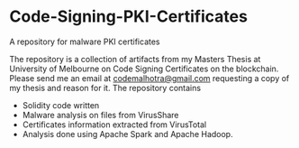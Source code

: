 # Code-Signing-PKI-Certificates
A repository for malware PKI certificates 

The repository is a collection of artifacts from my Masters Thesis at University of Melbourne on Code Signing Certificates on the blockchain. Please send me an email at codemalhotra@gmail.com requesting a copy of my thesis and reason for it. 
The repository contains 
- Solidity code written
- Malware analysis on files from VirusShare 
- Certificates information extracted from VirusTotal 
- Analysis done using Apache Spark and Apache Hadoop. 
